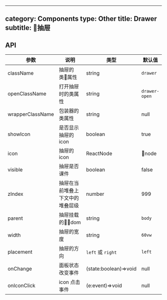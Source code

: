 
---
category: Components
type: Other
title: Drawer
subtitle: 抽屉
---

## API
| 参数 | 说明 | 类型 | 默认值 |
| --- | --- | --- | --- |
| className | 抽屉的类属性 | string | `drawer` |
| openClassName | 打开抽屉时的类属性 | string | `drawer-open`|
| wrapperClassName | 包装器的类属性 | string | null |
| showIcon | 是否显示抽屉的 icon | boolean | true |
| icon | 抽屉的 icon | ReactNode | node |
| visible | 抽屉是否课件 | boolean | false |
| zIndex  | 抽屉在当前堆叠上下文中的堆叠层级 | number | 999  |
| parent | 抽屉挂载的dom | string | `body` |
| width | 抽屉的宽度 | string | `60vw` |
| placement | 抽屉的方向 | `left` 或 `right` | `left` |
| onChange  | 面板状态改变事件 |  (state:boolean)=>void | null |
| onIconClick | icon 点击事件 | (e:event)=>void | null


